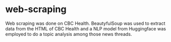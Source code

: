 # web-scraping
Web scraping was done on CBC Health.
BeautyfulSoup was used to extract data from the HTML of CBC Health and a NLP model from Huggingface was employed to do a topic analysis among those news threads.
